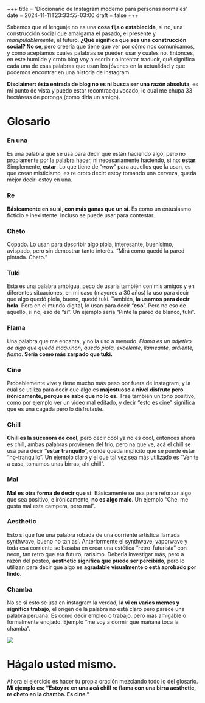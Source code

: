 +++
title = 'Diccionario de Instagram moderno para personas normales'
date = 2024-11-11T23:33:55-03:00
draft = false
+++

Sabemos que el lenguaje no es una **cosa fija o establecida**, si no, una construcción social que amalgama el pasado, el presente y *manipulablemente*, el futuro. **¿Qué significa que sea una construcción social? No se**, pero creería que tiene que ver por cómo nos comunicamos, y como aceptamos cuáles palabras se pueden usar y cuales no. Entonces, en este humilde y croto blog voy a escribir o intentar traducir, qué significa cada una de esas palabras que usan los jóvenes en la actualidad y que podemos encontrar en una historia de instagram.

**Disclaimer: ésta entrada de blog no es ni busca ser una razón absoluta**, es mi punto de vista y puedo estar recontraequivocado, lo cual me chupa 33 hectáreas de poronga (como diría un amigo).

# Glosario

### En una

Es una palabra que se usa para decir que están haciendo algo, pero no propiamente por la palabra hacer, ni necesariamente haciendo, si no: **estar**. Simplemente, **estar**. Lo que tiene de “*wow*” para aquellos que la usan, es que crean misticismo, es re croto decir: estoy tomando una cerveza, queda mejor decir: estoy en una.

### Re

**Básicamente en su si, con más ganas que un sí**. Es como un entusiasmo ficticio e inexistente. Incluso se puede usar para contestar.

### Cheto

Copado. Lo usan para describir algo piola, interesante, buenísimo, avispado, pero sin demostrar tanto interés. “Mirá como quedó la pared pintada. Cheto.”

### Tuki

Ésta es una palabra ambigua, peco de usarla también con mis amigos y en diferentes situaciones, en mi caso (mayores a 30 años) la uso para decir que algo quedó piola, bueno, quedó tuki. También, **la usamos para decir hola**. Pero en el mundo digital, lo usan para decir “**eso**”. Pero no eso de aquello, si no, eso de “si”. Un ejemplo sería “Pinté la pared de blanco, tuki”.

### Flama

Una palabra que me encanta, y no la uso a menudo. *Flama es un adjetivo de algo que quedó maquinón, quedó piola, excelente, llameante, ardiente, flama*. **Sería como más zarpado que tuki.**

### Cine

Probablemente vive y tiene mucho más peso por fuera de instagram, y la cual se utiliza para decir que algo es **majestuoso a nivel disfrute pero irónicamente, porque se sabe que no lo es.** Trae también un tono positivo, como por ejemplo ver un video mal editado, y decir “esto es cine” significa que es una cagada pero lo disfrutaste.

### Chill

**Chill es la sucesora de cool**, pero decir cool ya no es cool, entonces ahora es chill, ambas palabras provienen del frío, pero na que ve, acá el chill se usa para decir “**estar tranquilo**”, dónde queda implícito que se puede estar “no-tranquilo”. Un ejemplo claro y el que tal vez sea más utilizado es “Venite a casa, tomamos unas birras, ahí chill”.

### Mal

**Mal es otra forma de decir que si**. Básicamente se usa para reforzar algo que sea positivo, e irónicamente, **no es algo malo**. Un ejemplo “Che, me gusta mal esta campera, pero mal”.

### Aesthetic

Esto si que fue una palabra robada de una corriente artística llamada synthwave, bueno no tan así. Anteriormente el synthwave, vaporwave y toda esa corriente se basaba en crear una estética “retro-futurista” con neon, tan retro que era futuro, rarísimo. Debería investigar más, pero a razón del posteo, **aesthetic significa que puede ser percibido**, pero lo utilizan para decir que algo es **agradable visualmente o está aprobado por lindo**.

### Chamba

No se si esto se usa en instagram la verdad, **la vi en varios memes y significa trabajo**, el origen de la palabra no está claro pero parece una palabra peruana. Es como decir empleo o trabajo, pero mas amigable o formalmente enojado. Ejemplo “me voy a dormir que mañana toca la chamba”.

![](https://external-content.duckduckgo.com/iu/?u=https%3A%2F%2Fimages7.memedroid.com%2Fimages%2FUPLOADED916%2F650a3d1b6469e.jpeg&f=1&nofb=1&ipt=6c2da18ba490e7546be12f439a11d34aac551ec3dd6b4b8c24fc29093f7bc76c&ipo=images)

# Hágalo usted mismo.

Ahora el ejercicio es hacer tu propia oración mezclando todo lo del glosario. **Mi ejemplo es: “Estoy re en una acá chill re flama con una birra aesthetic, re cheto en la chamba. Es cine.”**